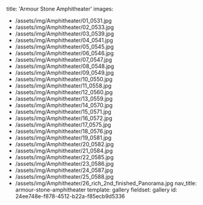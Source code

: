 title: 'Armour Stone Amphitheater'
images:
  - /assets/img/Amphitheater/01_0531.jpg
  - /assets/img/Amphitheater/02_0533.jpg
  - /assets/img/Amphitheater/03_0539.jpg
  - /assets/img/Amphitheater/04_0541.jpg
  - /assets/img/Amphitheater/05_0545.jpg
  - /assets/img/Amphitheater/06_0546.jpg
  - /assets/img/Amphitheater/07_0547.jpg
  - /assets/img/Amphitheater/08_0548.jpg
  - /assets/img/Amphitheater/09_0549.jpg
  - /assets/img/Amphitheater/10_0550.jpg
  - /assets/img/Amphitheater/11_0558.jpg
  - /assets/img/Amphitheater/12_0560.jpg
  - /assets/img/Amphitheater/13_0559.jpg
  - /assets/img/Amphitheater/14_0570.jpg
  - /assets/img/Amphitheater/15_0571.jpg
  - /assets/img/Amphitheater/16_0572.jpg
  - /assets/img/Amphitheater/17_0575.jpg
  - /assets/img/Amphitheater/18_0576.jpg
  - /assets/img/Amphitheater/19_0581.jpg
  - /assets/img/Amphitheater/20_0582.jpg
  - /assets/img/Amphitheater/21_0584.jpg
  - /assets/img/Amphitheater/22_0585.jpg
  - /assets/img/Amphitheater/23_0586.jpg
  - /assets/img/Amphitheater/24_0587.jpg
  - /assets/img/Amphitheater/25_0588.jpg
  - /assets/img/Amphitheater/26_rich_2nd_finished_Panorama.jpg
nav_title: armour-stone-amphitheater
template: gallery
fieldset: gallery
id: 24ee748e-f878-4512-b22a-f85ecb9d5336
